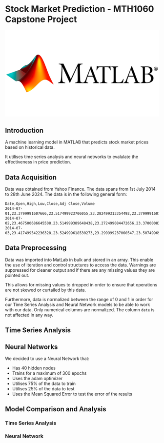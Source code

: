 # Stock Market Prediction - MTH1060 Capstone Project
![Matlab Image](matlab.png)
## Introduction
A machine learning model in MATLAB that predicts stock market prices based on historical data. 

It utilises time series analysis and neural networks to evalulate the effectiveness in price prediction.

## Data Acquisition
Data was obtained from Yahoo Finance. The data spans from 1st July 2014 to 28th June 2024. The data is in the following general form:

```csv
Date,Open,High,Low,Close,Adj Close,Volume
2014-07-01,23.3799991607666,23.517499923706055,23.282499313354492,23.3799991607666,20.68042755126953,152892000
2014-07-02,23.467500686645508,23.514999389648438,23.272499084472656,23.3700008392334,20.671592712402344,113860000
2014-07-03,23.417499542236328,23.524999618530273,23.299999237060547,23.50749969482422,20.793209075927734,91567200
```

## Data Preprocessing
Data was imported into MatLab in bulk and stored in an array. This enable the use of iteration and control structures to access the data. Warnings are suppressed for cleaner output and if there are any missing values they are pointed out.

This allows for missing values to dropped in order to ensure that operations are not skewed or curtailed by this data.

Furthermore, data is normalized between the range of 0 and 1 in order for our Time Series Analysis and Neural Network models to be able to work with our data. Only numerical columns are normalized. The column `date` is not affected in any way.

## Time Series Analysis

## Neural Networks
We decided to use a Neural Network that:

- Has 40 hidden nodes
- Trains for a maximum of 300 epochs
- Uses the adam optimizer
- Utilises 75% of the data to train
- Utilises 25% of the data to test
- Uses the Mean Squared Error to test the error of the results


## Model Comparison and Analysis

### Time Series Analysis


### Neural Network
